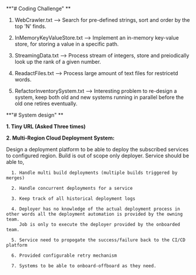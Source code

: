 **"# Coding Challenge" **

1. WebCrawler.txt --> Search for pre-defined strings, sort and order by the top 'N' finds.

2. InMemoryKeyValueStore.txt --> Implement an in-memory key-value store, for storing a value in a specific path.

3. StreamingData.txt --> Process stream of integers, store and preiodically look up the rank of a given number.

4. ReadactFiles.txt --> Process large amount of text files for restricetd words.

5. RefactorInventorySystem.txt --> Interesting problem to re-design a system, keep both old and new systems running in parallel before the old one retires eventually.


**"# System design" **

**1. Tiny URL (Asked Three times)**

**2. Multi-Region Cloud Deployment System:** 

Design a deployment platform to be able to deploy the subscribed services to configured region. Build is out of scope only deployer. Service should be able to,

      1. Handle multi build deployments (multiple builds triggered by merges)
      
      2. Handle concurrent deployments for a service
      
      3. Keep track of all historical deployment logs
      
      4. Deployer has no knowledge of the actual deployment process in other words all the deployment automation is provided by the owning team. 
         Job is only to execute the deployer provided by the onboarded team. 
      
      5. Service need to propogate the success/failure back to the CI/CD platform
      
      6. Provided configurable retry mechanism
      
      7. Systems to be able to onboard-offboard as they need.
